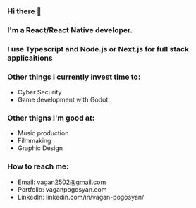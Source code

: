 ### Hi there 👋

### I'm a React/React Native developer.
### I use Typescript and Node.js or Next.js for full stack applicaitions

### Other things I currently invest time to:
- Cyber Security
- Game development with Godot

### Other thigns I'm good at:
- Music production
- Filmmaking
- Graphic Design

### How to reach me:
- Email: vagan2502@gmail.com
- Portfolio: vaganpogosyan.com
- LinkedIn: linkedin.com/in/vagan-pogosyan/
